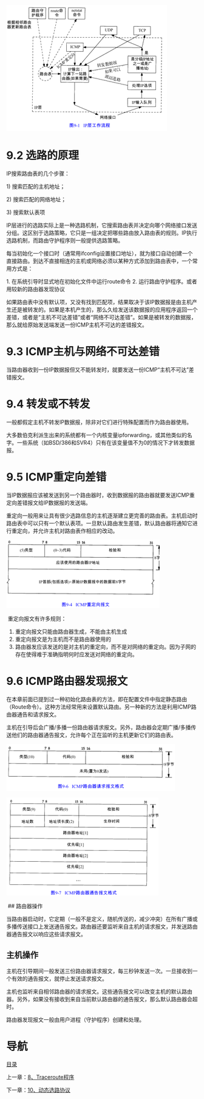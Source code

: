 ![](img/chap9/img0.png)

# 9.2 选路的原理

IP搜索路由表的几个步骤：

1) 搜索匹配的主机地址；

2) 搜索匹配的网络地址；

3) 搜索默认表项

IP层进行的选路实际上是一种选路机制，它搜索路由表并决定向哪个网络接口发送分组。这区别于选路策略，它只是一组决定把哪些路由放入路由表的规则。IP执行选路机制，而路由守护程序则一般提供选路策略。

每当初始化一个接口时（通常用ifconfig设置接口地址），就为接口自动创建一个直接路由。到达不直接相连的主机或网络必须以某种方式添加到路由表中，一个常用方式是：

1. 在系统引导时显式地在初始化文件中运行route命令
2. 运行路由守护程序。或者用较新的路由器发现协议

如果路由表中没有默认项，又没有找到匹配项，结果取决于该IP数据报是由主机产生还是被转发的。如果是本机产生的，那么久给发送该数据报的应用程序返回一个差错，或者是“主机不可达差错”或者“网络不可达差错”。如果是被转发的数据报，那么就给原始发送端发送一份ICMP主机不可达的差错报文。

# 9.3 ICMP主机与网络不可达差错

当路由器收到一份IP数据报但又不能转发时，就要发送一份ICMP“主机不可达”差错报文。

# 9.4 转发或不转发

一般都假定主机不转发IP数据报，除非对它们进行特殊配置而作为路由器使用。

大多数伯克利派生出来的系统都有一个内核变量ipforwarding，或其他类似的名字。一些系统（如BSD/386和SVR4）只有在该变量值不为0的情况下才转发数据报。

# 9.5 ICMP重定向差错

当IP数据报应该被发送到另一个路由器时，收到数据报的路由器就要发送ICMP重定向差错报文给IP数据报的发送端。

重定向一般用来让具有很少选路信息的主机逐渐建立更完善的路由表。主机启动时路由表中可以只有一个默认表项。一旦默认路由发生差错，默认路由器将通知它进行重定向，并允许主机对路由表作相应的改动。

![graphic](img/chap9/img1.png)

 重定向报文有许多规则：

1. 重定向报文只能由路由器生成，不能由主机生成
2. 重定向报文是为主机而不是路由器使用的
3. 路由器发应该发送的是对主机的重定向，而不是对网络的重定向。因为子网的存在使得难于准确指明何时应发送对网络的重定向。

# 9.6 ICMP路由器发现报文

在本章前面已提到过一种初始化路由表的方法，即在配置文件中指定静态路由（Route命令）。这种方法经常用来设置默认路由。另一种新的方法是利用ICMP路由器通告和请求报文。

主机在引导后会广播/多播一份路由器请求报文。另外，路由器会定期广播/多播传送他们的路由器通告报文，允许每个正在监听的主机更新它们的路由表。

![graphic](img/chap9/img2.png) 

![graphic](img/chap9/img3.png)

 ## 路由器操作

当路由器启动时，它定期（一般不是定义，随机传送的，减少冲突）在所有广播或多播传送接口上发送通告报文。路由器还要监听来自主机的请求报文，并发送路由器通告报文以响应这些请求报文。

## 主机操作

主机在引导期间一般发送三份路由器请求报文，每三秒钟发送一次。一旦接收到一个有效的通告报文，就停止发送请求报文。

主机也监听来自相邻路由器的请求报文。这些通告报文可以改变主机的默认路由器。另外，如果没有接收到来自当前默认路由器的通告报文，那么默认路由器会超时。

路由器发现报文一般由用户进程（守护程序）创建和处理。

# 导航

[目录](README.md)

上一章：[8、Traceroute程序](8、Traceroute程序.md)

下一章：[10、动态选路协议](10、动态选路协议.md)
